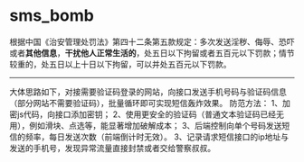 # sms_bomb
根据中国《治安管理处罚法》第四十二条第五款规定：多次发送淫秽、侮辱、恐吓或者**其他信息**，**干扰他人正常生活的**，处五日以下拘留或者五百元以下罚款；情节较重的，处五日以上十日以下拘留，可以并处五百元以下罚款。

---------------------

大体思路如下，对接需要验证码登录的网站，向接口发送手机号码与验证码信息（部分网站不需要验证码），批量循环即可实现短信轰炸效果。
防范方法：
1、加密js代码，向接口添加密钥；
2、使用更安全的验证码（普通文本验证码已经无用），例如滑块、点选等，能显著增加破解成本；
3、后端控制向单个号码发送短信的频率，每日发送次数（前端倒计时无效）。
3、记录请求短信接口的ip地址与发送的手机号，发现异常流量直接封禁或者交给警察叔叔。
